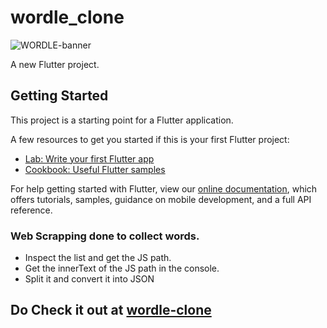 # wordle_clone

![WORDLE-banner](https://user-images.githubusercontent.com/58391353/174446975-00e1b92c-f030-4e5c-a669-c3cd9cae1b4f.png)

A new Flutter project.

## Getting Started

This project is a starting point for a Flutter application.

A few resources to get you started if this is your first Flutter project:

- [Lab: Write your first Flutter app](https://flutter.dev/docs/get-started/codelab)
- [Cookbook: Useful Flutter samples](https://flutter.dev/docs/cookbook)

For help getting started with Flutter, view our
[online documentation](https://flutter.dev/docs), which offers tutorials,
samples, guidance on mobile development, and a full API reference.

### Web Scrapping done to collect words.

- Inspect the list and get the JS path.
- Get the innerText of the JS path in the console.
- Split it and convert it into JSON

## Do Check it out at [wordle-clone](https://anushkarthik05.github.io/wordle_clone/)
